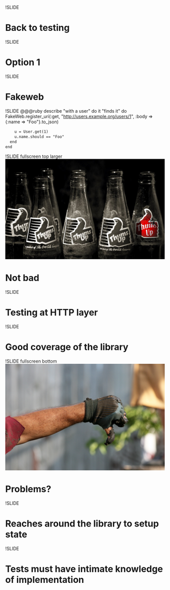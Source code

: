 !SLIDE
# Back to testing

!SLIDE
# Option 1

!SLIDE
# Fakeweb

!SLIDE
    @@@ruby
    describe "with a user" do
      it "finds it" do
        FakeWeb.register_uri(:get, 
          "http://users.example.org/users/1",
          :body => {:name => "Foo"}.to_json)

        u = User.get(1)
        u.name.should == "Foo"
      end
    end

!SLIDE fullscreen top larger
![](thumbs_up.jpg)
# Not bad
<!--flickr mar00ned-->

!SLIDE
# Testing at HTTP layer

!SLIDE
# Good coverage of the library

!SLIDE fullscreen bottom
![](thumbs_down.jpg)
# Problems?
<!--flickr quinnanya-->

!SLIDE
# Reaches around the library to setup state

!SLIDE
# Tests must have intimate knowledge of implementation

